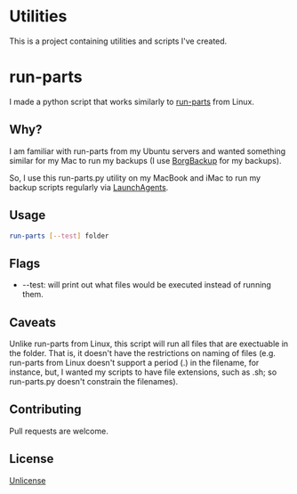 # Utilities

This is a project containing utilities and scripts I've created.

# run-parts

I made a python script that works similarly to [run-parts](http://manpages.ubuntu.com/manpages/trusty/man8/run-parts.8.html) from Linux. 

## Why?

I am familiar with run-parts from my Ubuntu servers and wanted something similar for my Mac to run my backups (I use [BorgBackup](https://www.borgbackup.org) for my backups).

So, I use this run-parts.py utility on my MacBook and iMac to run my backup scripts regularly via [LaunchAgents](https://www.launchd.info).

## Usage

```bash
run-parts [--test] folder
```

## Flags

* --test: will print out what files would be executed instead of running them.

## Caveats

Unlike run-parts from Linux, this script will run all files that are exectuable in the folder. That is, it doesn't have the restrictions on naming of files (e.g. run-parts from Linux doesn't support a period (.) in the filename, for instance, but, I wanted my scripts to have file extensions, such as .sh; so run-parts.py doesn't constrain the filenames).

## Contributing
Pull requests are welcome.

## License
[Unlicense](https://unlicense.org>)
